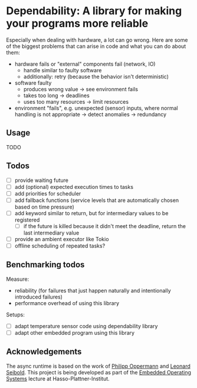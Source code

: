 # Dependability: A library for making your programs more reliable

Especially when dealing with hardware, a lot can go wrong. Here are some of the biggest problems that can arise in code and what you can do about them:

- hardware fails or "external" components fail (network, IO)
  - handle similar to faulty software
  - additionally: retry (because the behavior isn't deterministic)
- software faulty
  - produces wrong value -> see environment fails
  - takes too long -> deadlines
  - uses too many resources -> limit resources
- environment "fails", e.g. unexpected (sensor) inputs, where normal handling is not appropriate
  -> detect anomalies
  -> redundancy

## Usage

TODO

## Todos

- [ ] provide waiting future
- [ ] add (optional) expected execution times to tasks
- [ ] add priorities for scheduler
- [ ] add fallback functions (service levels that are automatically chosen based on time pressure)
- [ ] add keyword similar to return, but for intermediary values to be registered
  - [ ] if the future is killed because it didn't meet the deadline, return the last intermediary value
- [ ] provide an ambient executor like Tokio
- [ ] offline scheduling of repeated tasks?

## Benchmarking todos

Measure:

- reliability (for failures that just happen naturally and intentionally introduced failures)
- performance overhead of using this library

Setups:

- [ ] adapt temperature sensor code using dependability library
- [ ] adapt other embedded program using this library

## Acknowledgements

The async runtime is based on the work of [Philipp Oppermann](https://os.phil-opp.com/async-await/) and [Leonard Seibold](https://github.com/zortax).
This project is being developed as part of the [Embedded Operating Systems](https://osm.hpi.de/eos/2021) lecture at Hasso-Plattner-Institut.
